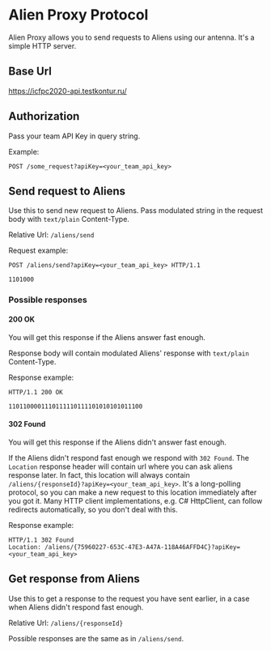 # Alien Proxy Protocol

Alien Proxy allows you to send requests to Aliens using our antenna.
It's a simple HTTP server.

## Base Url

https://icfpc2020-api.testkontur.ru/
 
## Authorization

Pass your team API Key in query string.

Example:
```
POST /some_request?apiKey=<your_team_api_key>
```

## Send request to Aliens

Use this to send new request to Aliens.
Pass modulated string in the request body with `text/plain` Content-Type.

Relative Url: `/aliens/send`

Request example:
```
POST /aliens/send?apiKey=<your_team_api_key> HTTP/1.1

1101000
```

### Possible responses

#### 200 OK

You will get this response if the Aliens answer fast enough.
 
Response body will contain modulated Aliens' response with `text/plain` Content-Type.

Response example:    
```
HTTP/1.1 200 OK

1101100001110111110111101010101011100
```
    
#### 302 Found

You will get this response if the Aliens didn't answer fast enough.
     
If the Aliens didn't respond fast enough we respond with `302 Found`.
The `Location` response header will contain url where you can ask aliens response later.
In fact, this location will always contain `/aliens/{responseId}?apiKey=<your_team_api_key>`.
It's a long-polling protocol, so you can make a new request to this location immediately after you got it.
Many HTTP client implementations, e.g. C# HttpClient, can follow redirects automatically, so you don't deal with this.

Response example:
```
HTTP/1.1 302 Found
Location: /aliens/{75960227-653C-47E3-A47A-118A46AFFD4C}?apiKey=<your_team_api_key>
```

## Get response from Aliens

Use this to get a response to the request you have sent earlier,
in a case when Aliens didn't respond fast enough.

Relative Url: `/aliens/{responseId}`

Possible responses are the same as in `/aliens/send`.
